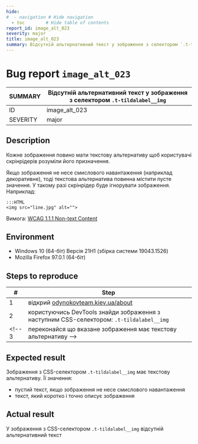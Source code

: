 ```yaml
---
hide:
#  - navigation # Hide navigation
  - toc        # Hide table of contents
report_id: image_alt_023
severity: major
title: image_alt_023
summary: Відсутній альтернативний текст у зображення з селектором `.t-tildalabel__img`
---
```

# Bug report `image_alt_023`

SUMMARY|Відсутній альтернативний текст у зображення з селектором `.t-tildalabel__img`
-|-
ID|image_alt_023
SEVERITY|major

## Description

Кожне зображення повино мати текстову альтернативу 
щоб користувачі скрінрідерів розуміли його призначення. 

Якщо зображення не несе смислового навантаження (наприклад декоративне), 
тоді текстова альтернатива повинна містити пусте значення. 
У такому разі скрінрідер буде ігнорувати зображення.
Наприклад:

    :::HTML
    <img src="line.jpg" alt="">

Вимога: [WCAG 1.1.1 Non-text Content](https://www.w3.org/TR/WCAG21/#non-text-content)

## Environment

- Windows 10 (64-біт) Версія 21H1 (збірка системи 19043.1526)
- Mozilla Firefox 97.0.1 (64-біт)

## Steps to reproduce

|#|Step|
-|-
1|відкрий [odynokovteam.kiev.ua/about](http://odynokovteam.kiev.ua/about)
2|користуючись DevTools знайди зображення з наступним CSS-селектором: `.t-tildalabel__img`
<!-- 3|переконайся що вказане зображення має текстову альтернативу -->

## Expected result

Зображення з CSS-селектором `.t-tildalabel__img` має текстову альтернативу. 
Її значення:

- пустий текст, якщо зображення не несе смислового навантаження
- текст, який коротко і точно описує зображення

## Actual result

У зображення з CSS-селектором `.t-tildalabel__img` 
відсутній альтернативний текст